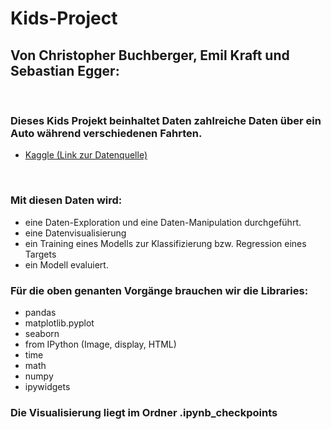# Kids-Project
## Von Christopher Buchberger, Emil Kraft und Sebastian Egger:
<br>

### Dieses Kids Projekt beinhaltet Daten zahlreiche Daten über ein Auto während verschiedenen Fahrten.
- [Kaggle (Link zur Datenquelle)](https://www.kaggle.com/atechnohazard/battery-and-heating-data-in-real-driving-cycles?select=TripA01.csv,)
<br>

### Mit diesen Daten wird:
* eine Daten-Exploration und eine Daten-Manipulation durchgeführt.
* eine Datenvisualisierung
* ein Training eines Modells zur Klassifizierung bzw. Regression eines Targets
* ein Modell evaluiert.


### Für die oben genanten Vorgänge brauchen wir die Libraries:
* pandas 
* matplotlib.pyplot
* seaborn 
* from IPython (Image, display, HTML)
* time
* math
* numpy
* ipywidgets 

### Die Visualisierung liegt im Ordner .ipynb_checkpoints
